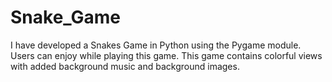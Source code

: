 # Snake_Game
I have developed a Snakes Game in Python using the Pygame module. Users can enjoy while playing this game. 
This game contains colorful views with added background music and background images.
